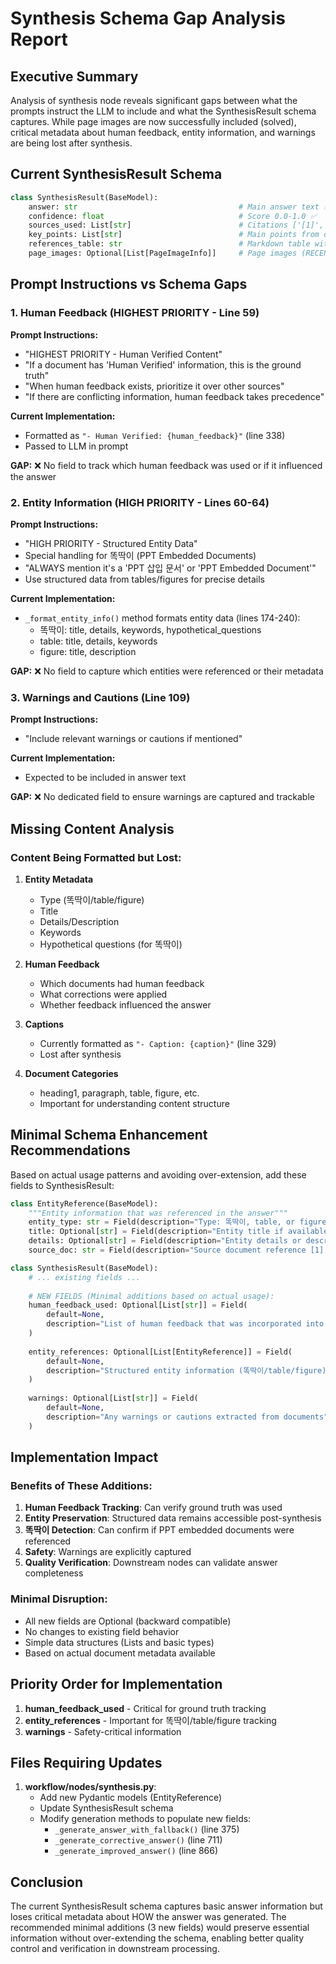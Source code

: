 # Synthesis Schema Gap Analysis Report

## Executive Summary
Analysis of synthesis node reveals significant gaps between what the prompts instruct the LLM to include and what the SynthesisResult schema captures. While page images are now successfully included (solved), critical metadata about human feedback, entity information, and warnings are being lost after synthesis.

## Current SynthesisResult Schema
```python
class SynthesisResult(BaseModel):
    answer: str                                    # Main answer text ✅
    confidence: float                              # Score 0.0-1.0 ✅
    sources_used: List[str]                        # Citations ['[1]', '[2]'] ✅
    key_points: List[str]                          # Main points from docs ✅
    references_table: str                          # Markdown table with sources ✅
    page_images: Optional[List[PageImageInfo]]     # Page images (RECENTLY ADDED) ✅
```

## Prompt Instructions vs Schema Gaps

### 1. Human Feedback (HIGHEST PRIORITY - Line 59)
**Prompt Instructions:**
- "HIGHEST PRIORITY - Human Verified Content"
- "If a document has 'Human Verified' information, this is the ground truth"
- "When human feedback exists, prioritize it over other sources"
- "If there are conflicting information, human feedback takes precedence"

**Current Implementation:**
- Formatted as `"- Human Verified: {human_feedback}"` (line 338)
- Passed to LLM in prompt

**GAP:** ❌ No field to track which human feedback was used or if it influenced the answer

### 2. Entity Information (HIGH PRIORITY - Lines 60-64)
**Prompt Instructions:**
- "HIGH PRIORITY - Structured Entity Data"
- Special handling for 똑딱이 (PPT Embedded Documents)
- "ALWAYS mention it's a 'PPT 삽입 문서' or 'PPT Embedded Document'"
- Use structured data from tables/figures for precise details

**Current Implementation:**
- `_format_entity_info()` method formats entity data (lines 174-240):
  - 똑딱이: title, details, keywords, hypothetical_questions
  - table: title, details, keywords
  - figure: title, description

**GAP:** ❌ No field to capture which entities were referenced or their metadata

### 3. Warnings and Cautions (Line 109)
**Prompt Instructions:**
- "Include relevant warnings or cautions if mentioned"

**Current Implementation:**
- Expected to be included in answer text

**GAP:** ❌ No dedicated field to ensure warnings are captured and trackable

## Missing Content Analysis

### Content Being Formatted but Lost:
1. **Entity Metadata**
   - Type (똑딱이/table/figure)
   - Title
   - Details/Description
   - Keywords
   - Hypothetical questions (for 똑딱이)

2. **Human Feedback**
   - Which documents had human feedback
   - What corrections were applied
   - Whether feedback influenced the answer

3. **Captions**
   - Currently formatted as `"- Caption: {caption}"` (line 329)
   - Lost after synthesis

4. **Document Categories**
   - heading1, paragraph, table, figure, etc.
   - Important for understanding content structure

## Minimal Schema Enhancement Recommendations

Based on actual usage patterns and avoiding over-extension, add these fields to SynthesisResult:

```python
class EntityReference(BaseModel):
    """Entity information that was referenced in the answer"""
    entity_type: str = Field(description="Type: 똑딱이, table, or figure")
    title: Optional[str] = Field(description="Entity title if available")
    details: Optional[str] = Field(description="Entity details or description")
    source_doc: str = Field(description="Source document reference [1], [2], etc.")

class SynthesisResult(BaseModel):
    # ... existing fields ...
    
    # NEW FIELDS (Minimal additions based on actual usage):
    human_feedback_used: Optional[List[str]] = Field(
        default=None,
        description="List of human feedback that was incorporated into the answer"
    )
    
    entity_references: Optional[List[EntityReference]] = Field(
        default=None,
        description="Structured entity information (똑딱이/table/figure) referenced in answer"
    )
    
    warnings: Optional[List[str]] = Field(
        default=None,
        description="Any warnings or cautions extracted from documents"
    )
```

## Implementation Impact

### Benefits of These Additions:
1. **Human Feedback Tracking**: Can verify ground truth was used
2. **Entity Preservation**: Structured data remains accessible post-synthesis
3. **똑딱이 Detection**: Can confirm if PPT embedded documents were referenced
4. **Safety**: Warnings are explicitly captured
5. **Quality Verification**: Downstream nodes can validate answer completeness

### Minimal Disruption:
- All new fields are Optional (backward compatible)
- No changes to existing field behavior
- Simple data structures (Lists and basic types)
- Based on actual document metadata available

## Priority Order for Implementation

1. **human_feedback_used** - Critical for ground truth tracking
2. **entity_references** - Important for 똑딱이/table/figure tracking
3. **warnings** - Safety-critical information

## Files Requiring Updates

1. **workflow/nodes/synthesis.py**:
   - Add new Pydantic models (EntityReference)
   - Update SynthesisResult schema
   - Modify generation methods to populate new fields:
     - `_generate_answer_with_fallback()` (line 375)
     - `_generate_corrective_answer()` (line 711)
     - `_generate_improved_answer()` (line 866)

## Conclusion

The current SynthesisResult schema captures basic answer information but loses critical metadata about HOW the answer was generated. The recommended minimal additions (3 new fields) would preserve essential information without over-extending the schema, enabling better quality control and verification in downstream processing.